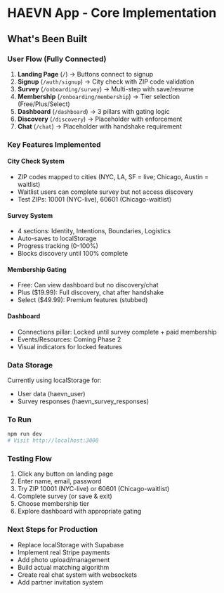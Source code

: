 # HAEVN App - Core Implementation

## What's Been Built

### User Flow (Fully Connected)
1. **Landing Page** (`/`) → Buttons connect to signup
2. **Signup** (`/auth/signup`) → City check with ZIP code validation
3. **Survey** (`/onboarding/survey`) → Multi-step with save/resume
4. **Membership** (`/onboarding/membership`) → Tier selection (Free/Plus/Select)
5. **Dashboard** (`/dashboard`) → 3 pillars with gating logic
6. **Discovery** (`/discovery`) → Placeholder with enforcement
7. **Chat** (`/chat`) → Placeholder with handshake requirement

### Key Features Implemented

#### City Check System
- ZIP codes mapped to cities (NYC, LA, SF = live; Chicago, Austin = waitlist)
- Waitlist users can complete survey but not access discovery
- Test ZIPs: 10001 (NYC-live), 60601 (Chicago-waitlist)

#### Survey System
- 4 sections: Identity, Intentions, Boundaries, Logistics
- Auto-saves to localStorage
- Progress tracking (0-100%)
- Blocks discovery until 100% complete

#### Membership Gating
- Free: Can view dashboard but no discovery/chat
- Plus ($19.99): Full discovery, chat after handshake
- Select ($49.99): Premium features (stubbed)

#### Dashboard
- Connections pillar: Locked until survey complete + paid membership
- Events/Resources: Coming Phase 2
- Visual indicators for locked features

### Data Storage
Currently using localStorage for:
- User data (haevn_user)
- Survey responses (haevn_survey_responses)

### To Run
```bash
npm run dev
# Visit http://localhost:3000
```

### Testing Flow
1. Click any button on landing page
2. Enter name, email, password
3. Try ZIP 10001 (NYC-live) or 60601 (Chicago-waitlist)
4. Complete survey (or save & exit)
5. Choose membership tier
6. Explore dashboard with appropriate gating

### Next Steps for Production
- Replace localStorage with Supabase
- Implement real Stripe payments
- Add photo upload/management
- Build actual matching algorithm
- Create real chat system with websockets
- Add partner invitation system